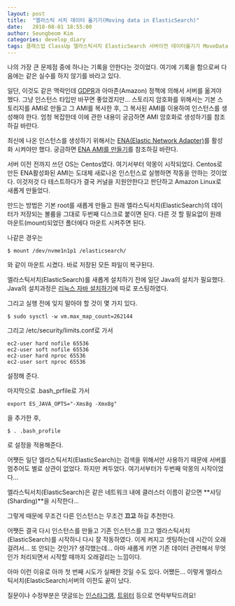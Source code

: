 ```yaml
---
layout: post
title:  "엘라스틱 서치 데이터 옮기기(Moving data in ElasticSearch)"
date:   2018-08-01 18:55:00
author: Seungbeom Kim
categories: develop_diary
tags: 클래스업 ClassUp 엘라스틱서치 ElasticSearch 서버이전 데이터옮기기 MoveData AWS 아마존클라우드서비스 Centos ENA ElasticNetworkAdapter AMI
---
```


나의 가장 큰 문제점 중에 하나는 기록을 안한다는 것이었다. 여기에 기록을 함으로써 다음에는 같은 실수를 하지 않기를 바라고 있다.

일단, 이것도 같은 맥락인데 [GDPR](https://www.eugdpr.org/)과 아마존(Amazon) 정책에 의해서 서버를 옮겨야 했다. 그냥 인스턴스 타입만 바꾸면 좋았겠지만... 스토리지 암호화를 위해서는 기본 스토리지를 AMI로 만들고 그 AMI를 복사한 후, 그 복사된 AMI를 이용하여 인스턴스를 생성해야 한다. 엄청 복잡한데 이에 관한 내용이 궁금하면 AMI 암호화로 생성하기를 참조하길 바란다.

최신에 나온 인스턴스를 생성하기 위해서는 [ENA(Elastic Network Adapter)](https://docs.aws.amazon.com/ko_kr/AWSEC2/latest/UserGuide/enhanced-networking-ena.html)를 활성화 시켜야만 했다. 궁금하면 [ENA AMI를 만들기](https://myksb1223.github.io/develop_diary/2018/08/01/Make-ENA-ElasticNetworkAdapter-in-AWS.html)를 참조하길 바란다.

서버 이전 전까지 쓰던 OS는 Centos였다. 여기서부터 악몽이 시작되었다. Centos로 만든 ENA활성화된 AMI는 도대체 새로나온 인스턴스로 실행하면 작동을 안하는 것이었다. 이것저것 다 테스트하다가 결국 커널을 지원안한다고 판단하고 Amazon Linux로 새롭게 만들었다.

만드는 방법은 기본 root를 새롭게 만들고 원래 엘라스틱서치(ElasticSearch)의 데이터가 저장되는 볼륨을 그대로 두번째 디스크로 붙이면 된다. 다른 것 할 필요없이 원래 마운트(mount)되었던 폴더에다 마운트 시켜주면 된다.

나같은 경우는

    $ mount /dev/nvme1n1p1 /elasticsearch/

와 같이 마운트 시켰다. 바로 저장된 모든 파일이 복구된다.

엘라스틱서치(ElasticSearch)를 새롭게 설치하기 전에 일단 Java의 설치가 필요했다. Java의 설치과정은 [리눅스 자바 설치하기](https://myksb1223.github.io/develop_diary/2018/08/01/Install-Java-in-Linux.html)에 따로 포스팅하였다.

그리고 실행 전에 잊지 말아야 할 것이 몇 가지 있다.

    $ sudo sysctl -w vm.max_map_count=262144

그리고 /etc/security/limits.conf로 가서

    ec2-user hard nofile 65536
    ec2-user soft nofile 65536
    ec2-user hard nproc 65536
    ec2-user sort nproc 65536

설정해 준다.

마지막으로 .bash_prfile로 가서

    export ES_JAVA_OPTS="-Xms8g -Xmx8g"

을 추가한 후,

    $ . .bash_profile

로 설정을 적용해준다.

어쨋든 일단 엘라스틱서치(ElasticSearch)는 검색을 위해서만 사용하기 때문에 서버를 멈추어도 별로 상관이 없었다. 하지만 켜두었다. 여기서부터가 두번째 악몽의 시작이었다...

엘라스틱서치(ElasticSearch)은 같은 네트워크 내에 클러스터 이름이 같으면 **샤딩(Sharding)**을 시작한다...

그렇게 때문에 무조건 다른 인스턴스는 무조건 **끄고** 하길 추천한다.

어쨋든 결국 다시 인스턴스를 만들고 기존 인스턴스를 끄고 엘라스틱서치(ElasticSearch)를 시작하니 다시 잘 작동하였다. 이게 켜지고 셋팅하는데 시간이 오래걸려서... 또 안되는 것인가? 생각했는데... 아마 새롭게 키면 기존 데이터 관련해서 무엇인가 처리되면서 시작할 때까지 오래걸리는 느낌이다.

아마 이런 이유로 아까 첫 번째 시도가 실패한 것일 수도 있다. 어쨌든... 이렇게 엘라스틱서치(ElasticSearch)서버의 이전도 끝이 났다.

질문이나 수정부분은 댓글또는 [인스타그램](https://www.instagram.com/monseungmon/), [트위터](https://twitter.com/kim_seungbeom) 등으로 연락부탁드려요!
